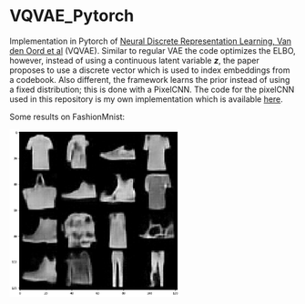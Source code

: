 # VQVAE_Pytorch
Implementation in Pytorch of [Neural Discrete Representation Learning, Van den Oord et al](https://arxiv.org/pdf/1711.00937.pdf) (VQVAE).
Similar to regular VAE the code optimizes the ELBO, however, instead of using a continuous latent variable **_z_**, the paper proposes to use a discrete vector which is used to index embeddings from a codebook. Also different, the framework learns the prior instead of using a fixed distribution; this is done with a PixelCNN. The code for the pixelCNN used in this repository is my own implementation which is available [here](https://github.com/rogertrullo/Gated-PixelCNN-Pytorch).

Some results on FashionMnist:

<img src="fashion_vqvae.png" alt="drawing" width="300"/>


